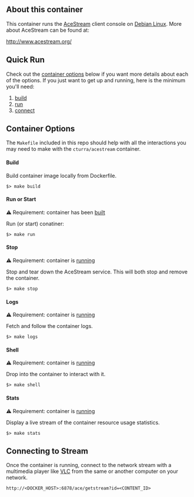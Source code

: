## About this container
This container runs the [AceStream](http://www.acestream.org/) client console on [Debian Linux](https://www.debian.org/). More about
AceStream can be found at:

  http://www.acestream.org/


## Quick Run
Check out the [container options](#container-options) below if you want more details about each of the options. If you just want to get
up and running, here is the minimum you'll need:

1. [build](#build)
2. [run](#run-or-start)
3. [connect](#connecting-to-stream)


## Container Options
The `Makefile` included in this repo should help with all the interactions you may need to make with the `cturra/acestream` container.


#### Build
Build container image locally from Dockerfile.

```
$> make build
```


#### Run or Start
:warning: Requirement: container has been [built](#build)

Run (or start) conatiner:

```
$> make run
```


#### Stop
:warning: Requirement: container is [running](#run-or-start)

Stop and tear down the AceStream service. This will both stop and remove the container.

```
$> make stop
```


#### Logs
:warning: Requirement: container is [running](#run-or-start)

Fetch and follow the container logs.

```
$> make logs
```


#### Shell
:warning: Requirement: container is [running](#run-or-start)

Drop into the container to interact with it.

```
$> make shell
```


#### Stats
:warning: Requirement: container is [running](#run-or-start)

Display a live stream of the container resource usage statistics.

```
$> make stats
```


## Connecting to Stream
Once the container is running, connect to the network stream with a multimedia player like [VLC](http://www.videolan.org/) from the same or another
computer on your network.

```
http://<DOCKER_HOST>:6878/ace/getstream?id=<CONTENT_ID>
```
